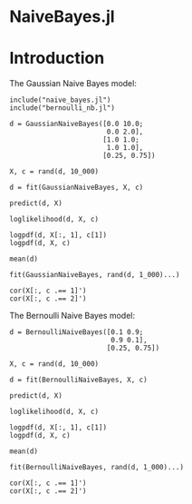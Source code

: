 NaiveBayes.jl
=============

# Introduction

The Gaussian Naive Bayes model:

	include("naive_bayes.jl")
	include("bernoulli_nb.jl")

	d = GaussianNaiveBayes([0.0 10.0;
		                    0.0 2.0],
		                   [1.0 1.0;
		                    1.0 1.0],
		                   [0.25, 0.75])

	X, c = rand(d, 10_000)

	d = fit(GaussianNaiveBayes, X, c)

	predict(d, X)

	loglikelihood(d, X, c)

	logpdf(d, X[:, 1], c[1])
	logpdf(d, X, c)

	mean(d)

	fit(GaussianNaiveBayes, rand(d, 1_000)...)

	cor(X[:, c .== 1]')
	cor(X[:, c .== 2]')

The Bernoulli Naive Bayes model:

	d = BernoulliNaiveBayes([0.1 0.9;
		                     0.9 0.1],
		                    [0.25, 0.75])

	X, c = rand(d, 10_000)

	d = fit(BernoulliNaiveBayes, X, c)

	predict(d, X)

	loglikelihood(d, X, c)

	logpdf(d, X[:, 1], c[1])
	logpdf(d, X, c)

	mean(d)

	fit(BernoulliNaiveBayes, rand(d, 1_000)...)

	cor(X[:, c .== 1]')
	cor(X[:, c .== 2]')
